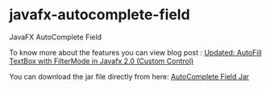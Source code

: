 javafx-autocomplete-field
=========================

JavaFX AutoComplete Field


To know more about the features you can view blog post : <a target="_blank" href="http://wp.me/p1zYQq-e9">Updated: AutoFill TextBox with FilterMode in Javafx 2.0 (Custom Control)</a>

You can download the jar file directly from here: <a target="_blank" href="https://github.com/privatejava/javafx-autocomplete-field/raw/master/javafx-autocomplete-field-1.0.jar"> AutoComplete Field Jar </a>
